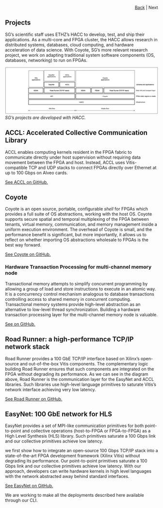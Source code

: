 <div id="readme" class="Box-body readme blob js-code-block-container">
<article class="markdown-body entry-content p-3 p-md-6" itemprop="text">
<p align="right">
<a href="https://github.com/fpgasystems/hacc">Back</a> | Next
</p>

# Projects
SG’s scientific staff uses ETHZ’s HACC to develop, test, and ship their applications. As a multi-core and FPGA cluster, the HACC allows research in distributed systems, databases, cloud computing, and hardware acceleration of data science. With Coyote, SG’s more relevant research project, we work on adapting traditional system software components (OS, databases, networking) to run on FPGAs.

![SG’s projects are developed with HACC.](../imgs/projects.png "SG’s projects are developed with HACC.")
*SG’s projects are developed with HACC.*

## ACCL: Accelerated Collective Communication Library
ACCL enables computing kernels resident in the FPGA fabric to communicate directly under host supervision without requiring data movement between the FPGA and host. Instead, ACCL uses Vitis-compatible TCP and UDP stacks to connect FPGAs directly over Ethernet at up to 100 Gbps on Alveo cards.

[See ACCL on GitHub.](https://github.com/Xilinx/ACCL)

## Coyote
Coyote is an open source, portable, configurable *shell* for FPGAs which provides a full suite of OS abstractions, working with the host OS. Coyote supports secure spatial and temporal multiplexing of the FPGA between tenants, virtual memory, communication, and memory management inside a uniform execution environment. The overhead of Coyote is small, and the performance benefit is significant, but more importantly, it allows us to reflect on whether importing OS abstractions wholesale to FPGAs is the best way forward.

[See Coyote on GitHub.](https://github.com/fpgasystems/Coyote)

### Hardware Transaction Processing for multi-channel memory node
Transactional memory attempts to simplify concurrent programming by allowing a group of load and store instructions to execute in an atomic way. It is a concurrency control mechanism analogous to database transactions controlling access to shared memory in concurrent computing. Transactional memory systems provide high-level abstraction as an alternative to low-level thread synchronization. Building a hardware transaction processing layer for the multi-channel memory node is valuable.

[See on GitHub.](https://github.com/rbshi/dlm)

## Road Runner: a high-performance TCP/IP network stack
Road Runner provides a 100 GbE TCP/IP interface based on Xilinx’s open-source and out-of-the-box Vitis components. The complementary logic building Road Runner ensures that such components are integrated on the FPGA without degrading its performance. As we can see in the diagram above, Road Runner is the communication layer for the EasyNet and ACCL libraries. Such libraries use high-level language primitives to saturate Vitis’s network interface achieving very low latency.

[See Road Runner on GitHub.](https://github.com/fpgasystems/Vitis_with_100Gbps_TCP-IP)

## EasyNet: 100 GbE network for HLS
EasyNet provides a set of MPI-like communication primitives for both point-to-point and collective operations (host-to-FPGA or FPGA-to-FPGA) as a High Level Synthesis (HLS) library. Such primitives saturate a 100 Gbps link and our collective primitives achieve low latency.

we first show how to integrate an open-source 100 Gbps TCP/IP stack into a state-of-the-art FPGA development framework (Xilinx Vitis) without degrading its performance. Our point-to-point primitives saturate a 100 Gbps link and our collective primitives achieve low latency. With our approach, developers can write hardware kernels in high level languages with the network abstracted away behind standard interfaces.



[See EasyNet on GitHub.](https://github.com/fpgasystems/Vitis_with_100Gbps_TCP-IP)

We are working to make all the deployments described here available through our CLI.